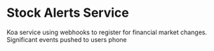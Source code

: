 # Stock Alerts Service
Koa service using webhooks to register for financial market changes.
Significant events pushed to users phone
